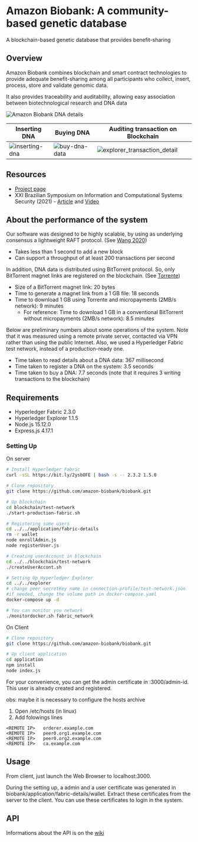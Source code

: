 # Amazon Biobank: A community-based genetic database
A blockchain-based genetic database that provides benefit-sharing

## Overview
Amazon Biobank combines blockchain and smart contract technologies to provide adequate benefit-sharing among all participants who collect, insert, process, store and validate genomic data. 

It also provides traceability and auditability, allowing easy association between biotechnological research and DNA data

![Amazon Biobank DNA details](https://user-images.githubusercontent.com/28439483/191982802-f53545ad-3094-486f-972a-e3aa013c5c55.png)

| Inserting DNA | Buying DNA | Auditing transaction on Blockchain |
|-------|---------|-------|
| ![inserting-dna](https://user-images.githubusercontent.com/28439483/191984389-24a5c96a-07a2-4063-a087-4e6b173a8a7d.png) | ![buy-dna-data](https://user-images.githubusercontent.com/28439483/191984861-0b1b139f-ebe0-4b2a-afb2-17462a27152f.png) | ![explorer_transaction_detail](https://user-images.githubusercontent.com/28439483/191983731-a57e07b1-4f70-4e9f-b658-8196a8c98900.png) |




## Resources
* [Project page](https://sites.usp.br/ubri/amazon-biobank-preserving-the-biodiversity-of-the-amazon-rainforest-with-blockchain/)
* XXI Brazilian Symposium on Information and Computational Systems Security (2021) - [Article](https://doi.org/10.5753/sbseg_estendido.2021.17342) and [Video](https://youtu.be/PqujKOURc44)



## About the performance of the system
Our software was designed to be highly scalable, by using as underlying consensus a lightweight RAFT protocol. (See [Wang 2020]( https://doi.org/10.1109/ICDCS47774.2020.00165))
*  Takes less than 1 second to add a new block
*  Can support a throughput of at least 200 transactions per second

In addition, DNA data is distributed using BitTorrent protocol. So, only BitTorrent magnet links are registered on the blockchain. (See [Torrente](https://doi.org/10.5753/sbseg_estendido.2021.17343))
* Size of a BitTorrent magnet link: 20 bytes
* Time to generate a magnet link from a 1 GB file: 18 seconds
* Time to download 1 GB using Torrente and micropayments (2MB/s network): 9 minutes
   - For reference: Time to download 1 GB in a conventional BitTorrent without micropayments (2MB/s network): 8.5 minutes

Below are preliminary numbers about some operations of the system. Note that it was measured using a remote private server, contacted via VPN rather than using the public Internet. Also, we used a Hyperledger Fabric test network, instead of a production-ready one.
* Time taken to read details about a DNA data: 367 millisecond
* Time taken to register a DNA on the system: 3.5 seconds
* Time taken to buy a DNA: 7.7 seconds (note that it requires 3 writing transactions to the blockchain)


## Requirements
* Hyperledger Fabric 2.3.0
* Hyperledger Explorer 1.1.5
* Node.js 15.12.0
* Express.js 4.17.1

### Setting Up
On server
```bash
# Install Hyperledger Fabric
curl -sSL https://bit.ly/2ysbOFE | bash -s -- 2.3.2 1.5.0

# Clone repository
git clone https://github.com/amazon-biobank/biobank.git

# Up blockchain
cd blockchain/test-network
./start-production-fabric.sh

# Registering some users
cd ../../application/fabric-details
rm -r wallet
node enrollAdmin.js
node registerUser.js

# Creating userAccount in blockchain
cd ../../blockchain/test-network
./createUserAccont.sh

# Setting Up Hyperledger Explorer
cd ../../explorer
# change peer secretKey name in connection-profile/test-network.json
#if needed, change the volume path in docker-compose.yaml
docker-compose up -d

# You can monitor you network 
./monitordocker.sh fabric_network
```

On Client
```bash
# Clone repository
git clone https://github.com/amazon-biobank/biobank.git

# Up client application
cd application
npm install
node index.js
```
For your convenience, you can get the admin certificate in <REMOTE IP>:3000/admin-id. This user is already created and registered.

obs: maybe it is necessary to configure the hosts archive
1) Open /etc/hosts (in linux)
2) Add folowings lines
```
<REMOTE IP>   orderer.example.com
<REMOTE IP>   peer0.org1.example.com
<REMOTE IP>   peer0.org2.example.com
<REMOTE IP>   ca.example.com
```

## Usage
From client, just launch the Web Browser to localhost:3000.

During the setting up, a admin and a user certificate was generated in biobank/application/fabric-details/wallet. Extract these certificates from the server to the client. You can use these certificates to login in the system.

## API
Informations about the API is on the [wiki](https://github.com/amazon-biobank/biobank/wiki)



